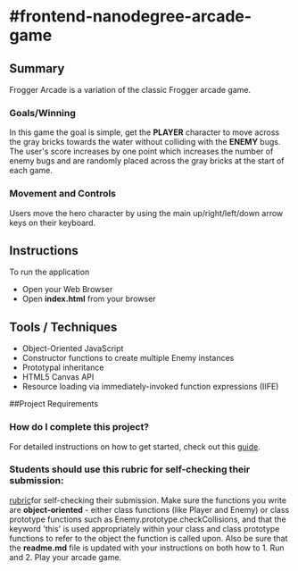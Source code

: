 
#frontend-nanodegree-arcade-game
===============================

## Summary
Frogger Arcade is a variation of the classic Frogger arcade game.

### Goals/Winning
In this game the goal is simple, get the **PLAYER** character to move across the gray bricks towards the water without colliding with the **ENEMY** bugs. The user's score increases by one point which increases the number of enemy bugs and are randomly placed across the gray bricks at the start of each game. 

### Movement and Controls
Users move the hero character by using the main up/right/left/down arrow keys on their keyboard.

## Instructions
To run the application
- Open your Web Browser
- Open **index.html** from your browser 

## Tools / Techniques
* Object-Oriented JavaScript
* Constructor functions to create multiple Enemy instances
* Prototypal inheritance
* HTML5 Canvas API
* Resource loading via immediately-invoked function expressions (IIFE)

##Project Requirements

### How do I complete this project?
For detailed instructions on how to get started, check out this [guide](https://docs.google.com/document/d/1v01aScPjSWCCWQLIpFqvg3-vXLH2e8_SZQKC8jNO0Dc/pub?embedded=true).

### Students should use this rubric for self-checking their submission:
[rubric](https://review.udacity.com/#!/projects/2696458597/rubric)for self-checking their submission. Make sure the functions you write are **object-oriented** - either class functions (like Player and Enemy) or class prototype functions such as Enemy.prototype.checkCollisions, and that the keyword 'this' is used appropriately within your class and class prototype functions to refer to the object the function is called upon. Also be sure that the **readme.md** file is updated with your instructions on both how to 1. Run and 2. Play your arcade game.

